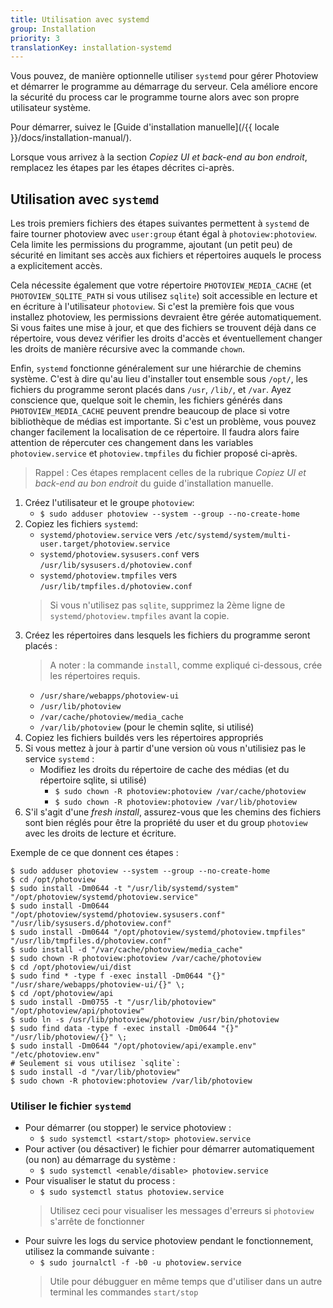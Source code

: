 ```yaml
---
title: Utilisation avec systemd
group: Installation
priority: 3
translationKey: installation-systemd
---
```


Vous pouvez, de manière optionnelle utiliser `systemd` pour gérer Photoview et démarrer le programme au démarrage du serveur.
Cela améliore encore la sécurité du process car le programme tourne alors avec son propre utilisateur système.


Pour démarrer, suivez le [Guide d'installation manuelle](/{{ locale }}/docs/installation-manual/).

Lorsque vous arrivez à la section _Copiez UI et back-end au bon endroit_, remplacez les étapes par les étapes décrites ci-après.

## Utilisation avec `systemd`

Les trois premiers fichiers des étapes suivantes permettent à `systemd` de faire tourner photoview avec `user:group` étant égal à `photoview:photoview`.
Cela limite les permissions du programme, ajoutant (un petit peu) de sécurité en limitant ses accès aux fichiers et répertoires auquels le process a explicitement accès.

Cela nécessite également que votre répertoire `PHOTOVIEW_MEDIA_CACHE` (et `PHOTOVIEW_SQLITE_PATH` si vous utilisez `sqlite`) soit accessible en lecture et en écriture à l'utilisateur `photoview`.
Si c'est la première fois que vous installez photoview, les permissions devraient être gérée automatiquement.
Si vous faites une mise à jour, et que des fichiers se trouvent déjà dans ce répertoire, vous devez vérifier les droits d'accès et éventuellement changer les droits de manière récursive avec la commande `chown`.

Enfin, `systemd` fonctionne généralement sur une hiérarchie de chemins système.
C'est à dire qu'au lieu d'installer tout ensemble sous `/opt/`, les fichiers du programme seront placés dans `/usr`, `/lib/`, et `/var`.
Ayez conscience que, quelque soit le chemin, les fichiers générés dans `PHOTOVIEW_MEDIA_CACHE`  peuvent prendre beaucoup de place si votre bibliothèque de médias est importante.
Si c'est un problème, vous pouvez changer facilement la localisation de ce répertoire.
Il faudra alors faire attention de répercuter ces changement dans les variables `photoview.service` et `photoview.tmpfiles` du fichier proposé ci-après.

> Rappel : Ces étapes remplacent celles de la rubrique _Copiez UI et back-end au bon endroit_ du guide d'installation manuelle.

1. Créez l'utilisateur et le groupe `photoview`:
   - `$ sudo adduser photoview --system --group --no-create-home`
1. Copiez les fichiers `systemd`:
   - `systemd/photoview.service` vers `/etc/systemd/system/multi-user.target/photoview.service`
   - `systemd/photoview.sysusers.conf` vers `/usr/lib/sysusers.d/photoview.conf`
   - `systemd/photoview.tmpfiles` vers `/usr/lib/tmpfiles.d/photoview.conf`
   > Si vous n'utilisez pas `sqlite`, supprimez la 2ème ligne de `systemd/photoview.tmpfiles` avant la copie.
1. Créez les répertoires dans lesquels les fichiers du programme seront placés :
   > A noter : la commande `install`, comme expliqué ci-dessous, crée les répertoires requis.
   - `/usr/share/webapps/photoview-ui`
   - `/usr/lib/photoview`
   - `/var/cache/photoview/media_cache`
   - `/var/lib/photoview` (pour le chemin sqlite, si utilisé)
1. Copiez les fichiers buildés vers les répertoires appropriés
1. Si vous mettez à jour à partir d'une version où vous n'utilisiez pas le service `systemd` :
   - Modifiez les droits du répertoire de cache des médias (et du répertoire sqlite, si utilisé)
     - `$ sudo chown -R photoview:photoview /var/cache/photoview`
     - `$ sudo chown -R photoview:photoview /var/lib/photoview`
1. S'il s'agit d'une _fresh install_, assurez-vous que les chemins des fichiers sont bien réglés pour être la propriété du user et du group `photoview` avec les droits de lecture et écriture.

Exemple de ce que donnent ces étapes :
```shell
$ sudo adduser photoview --system --group --no-create-home
$ cd /opt/photoview
$ sudo install -Dm0644 -t "/usr/lib/systemd/system" "/opt/photoview/systemd/photoview.service"
$ sudo install -Dm0644 "/opt/photoview/systemd/photoview.sysusers.conf" "/usr/lib/sysusers.d/photoview.conf"
$ sudo install -Dm0644 "/opt/photoview/systemd/photoview.tmpfiles" "/usr/lib/tmpfiles.d/photoview.conf"
$ sudo install -d "/var/cache/photoview/media_cache"
$ sudo chown -R photoview:photoview /var/cache/photoview
$ cd /opt/photoview/ui/dist
$ sudo find * -type f -exec install -Dm0644 "{}" "/usr/share/webapps/photoview-ui/{}" \;
$ cd /opt/photoview/api
$ sudo install -Dm0755 -t "/usr/lib/photoview" "/opt/photoview/api/photoview"
$ sudo ln -s /usr/lib/photoview/photoview /usr/bin/photoview
$ sudo find data -type f -exec install -Dm0644 "{}" "/usr/lib/photoview/{}" \;
$ sudo install -Dm0644 "/opt/photoview/api/example.env" "/etc/photoview.env"
# Seulement si vous utilisez `sqlite`:
$ sudo install -d "/var/lib/photoview"
$ sudo chown -R photoview:photoview /var/lib/photoview
```
### Utiliser le fichier `systemd`

- Pour démarrer (ou stopper) le service photoview :
  - `$ sudo systemctl <start/stop> photoview.service`
- Pour activer (ou désactiver) le fichier pour démarrer automatiquement (ou non) au démarrage du système :
  - `$ sudo systemctl <enable/disable> photoview.service`
- Pour visualiser le statut du process :
  - `$ sudo systemctl status photoview.service`
  > Utilisez ceci pour visualiser les messages d'erreurs si `photoview` s'arrête de fonctionner
- Pour suivre les logs du service photoview pendant le fonctionnement, utilisez la commande suivante :
  - `$ sudo journalctl -f -b0 -u photoview.service`
  > Utile pour débugguer en même temps que d'utiliser dans un autre terminal les commandes `start/stop`